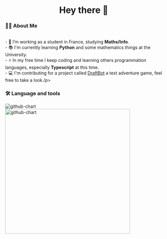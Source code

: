 <h1 align="center">Hey there 👋</h1>

<h3 align="left">👩‍💻  About Me</h3>

<p align="left"><br>- 🔭 I’m working as a student in France, studying <b>Maths/Info</b>.<br>- 📚 I'm currently learning <b>Python</b> and some mathematics things at the University.<br>- ⚡ In my free time I keep coding and learning others programmation languages, especially <b>Typescript</b> at this time.<br>- 💻 I'm contributing for a project called <a href="https://github.com/DraftBot-A-Discord-Adventure/DraftBot/tree/draftbot-v5">DraftBot</a> a text adventure game, feel free to take a look./p>

<h3 align="left">🛠 Language and tools</h3>

<img alt="github-chart" src="https://skillicons.dev/icons?i=discord,py,js,ts,html,css,git,github,gitlab,vscode,webstorm,docker">

<div align="left">
	<picture align="left">
		<source media="(prefers-color-scheme: light)" srcset="/github-metrics.svg" width="400px">
		<source media="(prefers-color-scheme: dark)" srcset="/github-metrics.svg" width="400px">
		<img alt="github-chart" src="/github-metrics.svg" width="400px">
	</picture>
</div>
